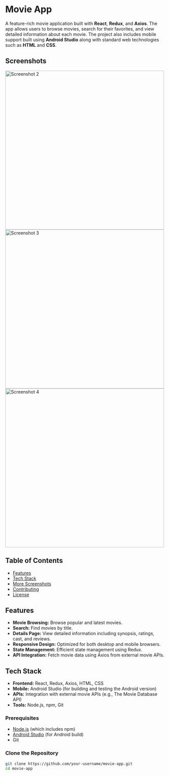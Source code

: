 # Movie App

A feature-rich movie application built with **React**, **Redux**, and **Axios**. The app allows users to browse movies, search for their favorites, and view detailed information about each movie. The project also includes mobile support built using **Android Studio** along with standard web technologies such as **HTML** and **CSS**.


## Screenshots
<img src="https://github.com/user-attachments/assets/7a79a3f9-4695-4678-bffe-75f4ceb22166" alt="Screenshot 2" style="height: 500px;" />
<img src="https://github.com/user-attachments/assets/472116e4-835a-44f4-8f74-3cca775aa879" alt="Screenshot 3" style="height: 500px;" />
<img src="https://github.com/user-attachments/assets/59c7d41b-65f3-427e-8c79-32f33deaf701" alt="Screenshot 4" style="height: 500px;" />

## Table of Contents

- [Features](#features)
- [Tech Stack](#tech-stack)
- [More Screenshots](#more-screenshots)
- [Contributing](#contributing)
- [License](#license)

## Features

- **Movie Browsing:** Browse popular and latest movies.
- **Search:** Find movies by title.
- **Details Page:** View detailed information including synopsis, ratings, cast, and reviews.
- **Responsive Design:** Optimized for both desktop and mobile browsers.
- **State Management:** Efficient state management using Redux.
- **API Integration:** Fetch movie data using Axios from external movie APIs.

## Tech Stack

- **Frontend:** React, Redux, Axios, HTML, CSS
- **Mobile:** Android Studio (for building and testing the Android version)
- **APIs:** Integration with external movie APIs (e.g., The Movie Database API)
- **Tools:** Node.js, npm, Git



### Prerequisites

- [Node.js](https://nodejs.org/) (which includes npm)
- [Android Studio](https://developer.android.com/studio) (for Android build)
- Git

### Clone the Repository

```bash
git clone https://github.com/your-username/movie-app.git
cd movie-app
